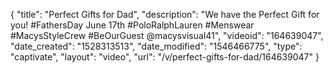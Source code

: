 {
    "title": "Perfect Gifts for Dad",
    "description": "We have the Perfect Gift for you! #FathersDay June 17th #PoloRalphLauren #Menswear #MacysStyleCrew #BeOurGuest @macysvisual41",
    "videoid": "164639047",
    "date_created": "1528313513",
    "date_modified": "1546466775",
    "type": "captivate",
    "layout": "video",
    "url": "\/v\/perfect-gifts-for-dad\/164639047"
}